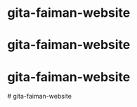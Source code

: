 # gita-faiman-website
# gita-faiman-website
# gita-faiman-website
#   g i t a - f a i m a n - w e b s i t e  
 